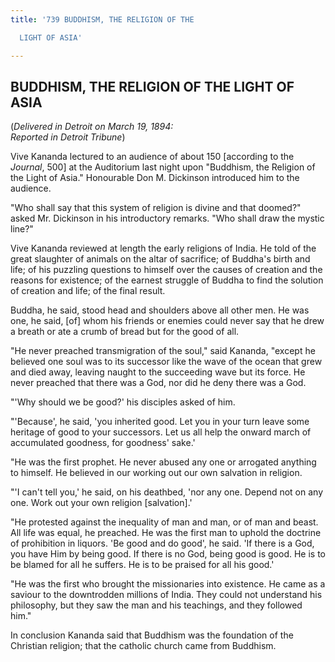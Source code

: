 ```yaml
---
title: '739 BUDDHISM, THE RELIGION OF THE

  LIGHT OF ASIA'

---
```

  

## BUDDHISM, THE RELIGION OF THE LIGHT OF ASIA

(*Delivered in Detroit on March 19, 1894:  
Reported in Detroit Tribune*)

Vive Kananda lectured to an audience of about 150 \[according to the
*Journal*, 500\] at the Auditorium last night upon "Buddhism, the
Religion of the Light of Asia." Honourable Don M. Dickinson introduced
him to the audience.

"Who shall say that this system of religion is divine and that doomed?"
asked Mr. Dickinson in his introductory remarks. "Who shall draw the
mystic line?"

Vive Kananda reviewed at length the early religions of India. He told of
the great slaughter of animals on the altar of sacrifice; of Buddha's
birth and life; of his puzzling questions to himself over the causes of
creation and the reasons for existence; of the earnest struggle of
Buddha to find the solution of creation and life; of the final result.

Buddha, he said, stood head and shoulders above all other men. He was
one, he said, \[of\] whom his friends or enemies could never say that he
drew a breath or ate a crumb of bread but for the good of all.

"He never preached transmigration of the soul," said Kananda, "except he
believed one soul was to its successor like the wave of the ocean that
grew and died away, leaving naught to the succeeding wave but its force.
He never preached that there was a God, nor did he deny there was a God.

"'Why should we be good?' his disciples asked of him.

"'Because', he said, 'you inherited good. Let you in your turn leave
some heritage of good to your successors. Let us all help the onward
march of accumulated goodness, for goodness' sake.'

"He was the first prophet. He never abused any one or arrogated anything
to himself. He believed in our working out our own salvation in
religion.

"'I can't tell you,' he said, on his deathbed, 'nor any one. Depend not
on any one. Work out your own religion \[salvation\].'

"He protested against the inequality of man and man, or of man and
beast. All life was equal, he preached. He was the first man to uphold
the doctrine of prohibition in liquors. 'Be good and do good', he said.
'If there is a God, you have Him by being good. If there is no God,
being good is good. He is to be blamed for all he suffers. He is to be
praised for all his good.'

"He was the first who brought the missionaries into existence. He came
as a saviour to the downtrodden millions of India. They could not
understand his philosophy, but they saw the man and his teachings, and
they followed him."

In conclusion Kananda said that Buddhism was the foundation of the
Christian religion; that the catholic church came from Buddhism.